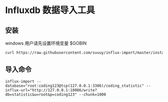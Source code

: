 # Influxdb 数据导入工具

## 安装

windows 用户请先设置环境变量 $GOBIN

```bash
curl https://raw.githubusercontent.com/suuuy/influx-import/master/install.sh | sh
```

## 导入命令

```
influx-import --database="root:coding123@tcp(127.0.0.1:3306)/coding_statistic" --influx-url="http://127.0.0.1:18086/write?db=statistic&u=root&p=coding123" --chunk=1000
```
